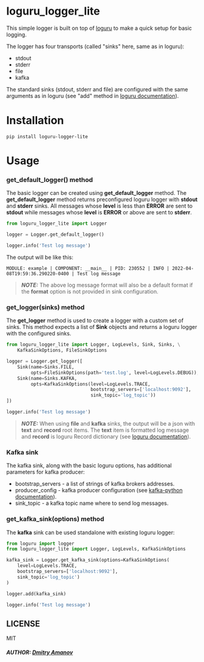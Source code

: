 # loguru_logger_lite

This simple logger is built on top of [loguru](https://github.com/Delgan/loguru) to make a quick setup for basic
logging.

The logger has four transports (called "sinks" here, same as in loguru):

- stdout
- stderr
- file
- kafka

The standard sinks (stdout, stderr and file) are configured with the same arguments as in loguru (see "add" method
in [loguru documentation](https://loguru.readthedocs.io/en/stable/api/logger.html)).

# Installation

```
pip install loguru-logger-lite
```

# Usage

### get_default_logger() method

The basic logger can be created using **get_default_logger** method. The **get_default_logger** method returns
preconfigured loguru logger with **stdout** and **stderr** sinks. All messages whose **level** is less than **ERROR**
are sent to **stdout** while messages whose **level** is **ERROR** or above are sent to **stderr**.

```python
from loguru_logger_lite import Logger

logger = Logger.get_default_logger()

logger.info('Test log message')
```

The output will be like this:

```
MODULE: example | COMPONENT: __main__ | PID: 230552 | INFO | 2022-04-08T19:59:36.290220-0400 | Test log message
```

> **_NOTE:_** The above log message format will also be a default format if the **format** option is not provided in sink configuration.

### get_logger(sinks) method

The **get_logger** method is used to create a logger with a custom set of sinks. This method expects a list of **Sink**
objects and returns a loguru logger with the configured sinks.

```python
from loguru_logger_lite import Logger, LogLevels, Sink, Sinks, \
    KafkaSinkOptions, FileSinkOptions

logger = Logger.get_logger([
    Sink(name=Sinks.FILE,
         opts=FileSinkOptions(path='test.log', level=LogLevels.DEBUG)),
    Sink(name=Sinks.KAFKA,
         opts=KafkaSinkOptions(level=LogLevels.TRACE,
                               bootstrap_servers=['localhost:9092'],
                               sink_topic='log_topic'))
])

logger.info('Test log message')
```

> **_NOTE:_** When using **file** and **kafka** sinks, the output will be a json with **text** and **record** root items.
> The **text** item is formatted log message and **record** is loguru Record dictionary (see [loguru documentation](https://loguru.readthedocs.io/en/stable/api/logger.html)).

### Kafka sink
The kafka sink, along with the basic loguru options, has additional parameters for kafka producer:

- bootstrap_servers - a list of strings of kafka brokers addresses.
- producer_config - kafka producer configuration (see [kafka-python documentation](https://kafka-python.readthedocs.io/en/master/apidoc/KafkaProducer.html)).
- sink_topic - a kafka topic name where to send log messages.

### get_kafka_sink(options) method

The **kafka** sink can be used standalone with existing loguru logger:
```python
from loguru import logger
from loguru_logger_lite import Logger, LogLevels, KafkaSinkOptions

kafka_sink = Logger.get_kafka_sink(options=KafkaSinkOptions(
    level=LogLevels.TRACE,
    bootstrap_servers=['localhost:9092'],
    sink_topic='log_topic')
)

logger.add(kafka_sink)

logger.info('Test log message')
```

## LICENSE

MIT

##### AUTHOR: [Dmitry Amanov](https://github.com/doctor3030)